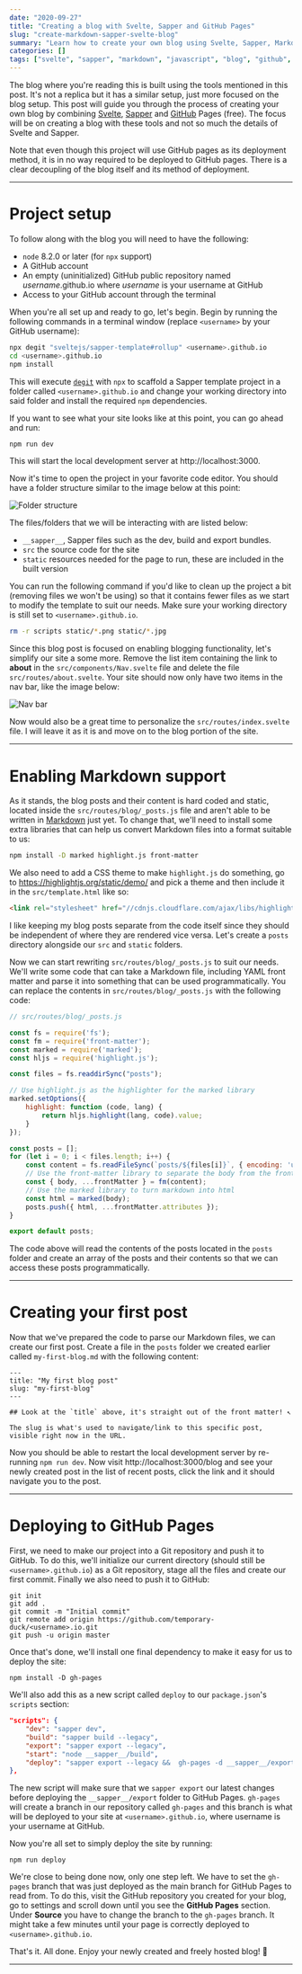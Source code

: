 ```yaml
---
date: "2020-09-27"
title: "Creating a blog with Svelte, Sapper and GitHub Pages"
slug: "create-markdown-sapper-svelte-blog"
summary: "Learn how to create your own blog using Svelte, Sapper, Markdown and how to host it for free on GitHub Pages."
categories: []
tags: ["svelte", "sapper", "markdown", "javascript", "blog", "github", "rollup"]
---
```


The blog where you're reading this is built using the tools mentioned in this post. It's not a replica but it has a similar setup, just more focused on the blog setup. This post will guide you through the process of creating your own blog by combining [Svelte](https://svelte.dev/), [Sapper](https://sapper.svelte.dev/) and [GitHub](https://www.github.com) Pages (free). The focus will be on creating a blog with these tools and not so much the details of Svelte and Sapper.

Note that even though this project will use GitHub pages as its deployment method, it is in no way required to be deployed to GitHub pages. There is a clear decoupling of the blog itself and its method of deployment.

------ 

# Project setup

To follow along with the blog you will need to have the following:
- `node` 8.2.0 or later (for `npx` support)
- A GitHub account
- An empty (uninitialized) GitHub public repository named *username*.github.io where *username* is your username at GitHub
- Access to your GitHub account through the terminal

When you're all set up and ready to go, let's begin. Begin by running the following commands in a terminal window (replace `<username>` by your GitHub username):

```bash
npx degit "sveltejs/sapper-template#rollup" <username>.github.io
cd <username>.github.io
npm install
```

This will execute [`degit`](https://github.com/Rich-Harris/degit) with `npx` to scaffold a Sapper template project in a folder called `<username>.github.io` and change your working directory into said folder and install the required `npm` dependencies.

If you want to see what your site looks like at this point, you can go ahead and run:
```bash
npm run dev
```
This will start the local development server at http://localhost:3000.

Now it's time to open the project in your favorite code editor. You should have a folder structure similar to the image below at this point:

![Folder structure](./images/sapper/sapper_folder_structure.png)

The files/folders that we will be interacting with are listed below:

- `__sapper__`, Sapper files such as the dev, build and export bundles.
- `src` the source code for the site
- `static` resources needed for the page to run, these are included in the built version

You can run the following command if you'd like to clean up the project a bit (removing files we won't be using) so that it contains fewer files as we start to modify the template to suit our needs. Make sure your working directory is still set to `<username>.github.io`.

```bash
rm -r scripts static/*.png static/*.jpg
```

Since this blog post is focused on enabling blogging functionality, let's simplify our site a some more. Remove the list item containing the link to **about** in the `src/components/Nav.svelte` file and delete the file `src/routes/about.svelte`. Your site should now only have two items in the nav bar, like the image below:

![Nav bar](./images/sapper/sapper_nav_bar.png)

Now would also be a great time to personalize the `src/routes/index.svelte` file. I will leave it as it is and move on to the blog portion of the site.

----

# Enabling Markdown support

As it stands, the blog posts and their content is hard coded and static, located inside the `src/routes/blog/_posts.js` file and aren't able to be written in [Markdown](https://en.wikipedia.org/wiki/Markdown) just yet. To change that, we'll need to install some extra libraries that can help us convert Markdown files into a format suitable to us:

```bash
npm install -D marked highlight.js front-matter
```

We also need to add a CSS theme to make `highlight.js` do something, go to https://highlightjs.org/static/demo/ and pick a theme and then include it in the `src/template.html` like so:

```html
<link rel="stylesheet" href="//cdnjs.cloudflare.com/ajax/libs/highlight.js/10.1.2/styles/atom-one-dark-reasonable.min.css">
```

I like keeping my blog posts separate from the code itself since they should be independent of where they are rendered vice versa. Let's create a `posts` directory alongside our `src` and `static` folders.

Now we can start rewriting `src/routes/blog/_posts.js` to suit our needs. We'll write some code that can take a Markdown file, including YAML front matter and parse it into something that can be used programmatically. You can replace the contents in `src/routes/blog/_posts.js` with the following code:

```javascript
// src/routes/blog/_posts.js

const fs = require('fs');
const fm = require('front-matter');
const marked = require('marked');
const hljs = require('highlight.js');

const files = fs.readdirSync("posts");

// Use highlight.js as the highlighter for the marked library
marked.setOptions({
	highlight: function (code, lang) {
		return hljs.highlight(lang, code).value;
	}
});

const posts = [];
for (let i = 0; i < files.length; i++) {
	const content = fs.readFileSync(`posts/${files[i]}`, { encoding: 'utf-8' });
	// Use the front-matter library to separate the body from the front matter
	const { body, ...frontMatter } = fm(content);
	// Use the marked library to turn markdown into html
	const html = marked(body);
	posts.push({ html, ...frontMatter.attributes });
}

export default posts;

```

The code above will read the contents of the posts located in the `posts` folder and create an array of the posts and their contents so that we can access these posts programmatically.

----

# Creating your first post

Now that we've prepared the code to parse our Markdown files, we can create our first post. Create a file in the `posts` folder we created earlier called `my-first-blog.md` with the following content:

```
---
title: "My first blog post"
slug: "my-first-blog"
---

## Look at the `title` above, it's straight out of the front matter! ↖

The slug is what's used to navigate/link to this specific post, visible right now in the URL.

```

Now you should be able to restart the local development server by re-running `npm run dev`. Now visit http://localhost:3000/blog and see your newly created post in the list of recent posts, click the link and it should navigate you to the post.

----

# Deploying to GitHub Pages

First, we need to make our project into a Git repository and push it to GitHub. To do this, we'll initialize our current directory (should still be `<username>.github.io`) as a Git repository, stage all the files and create our first commit. Finally we also need to push it to GitHub:

```
git init
git add .
git commit -m "Initial commit"
git remote add origin https://github.com/temporary-duck/<username>.io.git
git push -u origin master
```

Once that's done, we'll install one final dependency to make it easy for us to deploy the site:
```
npm install -D gh-pages
```

We'll also add this as a new script called `deploy` to our `package.json`'s `scripts` section:

```json
"scripts": {
	"dev": "sapper dev",
	"build": "sapper build --legacy",
	"export": "sapper export --legacy",
	"start": "node __sapper__/build",
	"deploy": "sapper export --legacy &&  gh-pages -d __sapper__/export"
},
```

The new script will make sure that we `sapper export` our latest changes before deploying the `__sapper__/export` folder to GitHub Pages. `gh-pages` will create a branch in our repository called `gh-pages` and this branch is what will be deployed to your site at `<username>.github.io`, where username is your username at GitHub.

Now you're all set to simply deploy the site by running:

```
npm run deploy
```

We're close to being done now, only one step left. We have to set the `gh-pages` branch that was just deployed as the main branch for GitHub Pages to read from. To do this, visit the GitHub repository you created for your blog, go to settings and scroll down until you see the **GitHub Pages** section. Under **Source** you have to change the branch to the `gh-pages` branch. It might take a few minutes until your page is correctly deployed to `<username>.github.io`.

That's it. All done. Enjoy your newly created and freely hosted blog! 🥳

----


